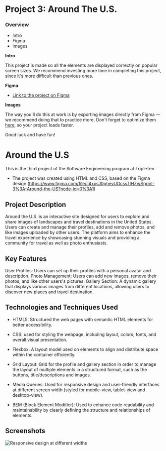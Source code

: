 # Project 3: Around The U.S.

### Overview

- Intro
- Figma
- Images

**Intro**

This project is made so all the elements are displayed correctly on popular screen sizes. We recommend investing more time in completing this project, since it's more difficult than previous ones.

**Figma**

- [Link to the project on Figma](https://www.figma.com/file/ii4xxsJ0ghevUOcssTlHZv/Sprint-3%3A-Around-the-US?node-id=0%3A1)

**Images**

The way you'll do this at work is by exporting images directly from Figma — we recommend doing that to practice more. Don't forget to optimize them [here](https://tinypng.com/), so your project loads faster.

Good luck and have fun!

# Around the U.S

This is the third project of the Software Engineering program at TripleTen.

- The project was created using HTML and CSS, based on the Figma design (https://www.figma.com/file/ii4xxsJ0ghevUOcssTlHZv/Sprint-3%3A-Around-the-US?node-id=0%3A1)

## Project Description

Around the U.S. is an interactive site designed for users to explore and share images of landscapes and travel destinations in the United States.
Users can create and manage their profiles, add and remove photos, and like images uploaded by other users.
The platform aims to enhance the travel experience by showcasing stunning visuals and providing a community for travel as well as photo enthusiasts.

## Key Features

User Profiles: Users can set up their profiles with a personal avatar and description.
Photo Management: Users can add new images, remove their photos, and like other users's pictures.
Gallery Section: A dynamic gallery that displays various images from different locations, allowing users to discover new places and travel destination.

## Technologies and Techniques Used

- HTML5: Structured the web pages with semantic HTML elements for better accessibility.

- CSS: used for styling the webpage, including layout, colors, fonts, and overall visual presentation.

- Flexbox: A layout model used on elements to align and distribute space within the container efficiently.

- Grid Layout: Grid for the profile and gallery section in order to manage the layout of multiple elements in a structured format, such as the buttons, title/descriptions and images.

- Media Queries: Used for responsive design and user-friendly interfaces at different screen width (styled for mobile-view, tablet-view and desktop-view).

- BEM (Block Element Modifier): Used to enhance code readability and maintainability by clearly defining the structure and relationships of elements.

## Screenshots

![Responsive design at different widths ](../320%20width.png)
